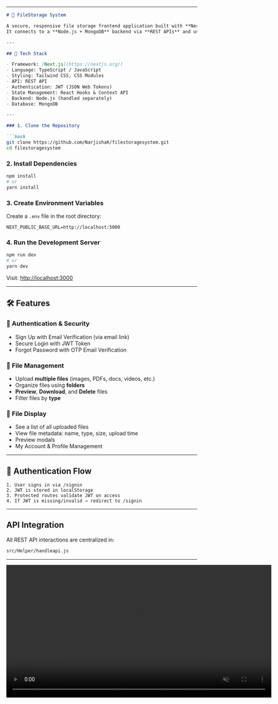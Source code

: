 
---

```markdown
# 📁 FileStorage System

A secure, responsive file storage frontend application built with **Next.js**, **JavaScript/TypeScript**, and **Tailwind CSS**.  
It connects to a **Node.js + MongoDB** backend via **REST APIs** and uses **JWT** for authentication.

---

## 🚀 Tech Stack

- Framework: [Next.js](https://nextjs.org/)
- Language: TypeScript / JavaScript
- Styling: Tailwind CSS, CSS Modules
- API: REST API
- Authentication: JWT (JSON Web Tokens)
- State Management: React Hooks & Context API
- Backend: Node.js (handled separately)
- Database: MongoDB

---

### 1. Clone the Repository

```bash
git clone https://github.com/NarjishaK/filestoragesystem.git
cd filestoragesystem
````

### 2. Install Dependencies

```bash
npm install
# or
yarn install
```

### 3. Create Environment Variables

Create a `.env` file in the root directory:

```env
NEXT_PUBLIC_BASE_URL=http://localhost:5000
```

### 4. Run the Development Server

```bash
npm run dev
# or
yarn dev
```

Visit: [http://localhost:3000](http://localhost:3000)

---

## 🛠 Features

### 🔐 Authentication & Security

* Sign Up with Email Verification (via email link)
* Secure Login with JWT Token
* Forgot Password with OTP Email Verification

### 📁 File Management

* Upload **multiple files** (images, PDFs, docs, videos, etc.)
* Organize files using **folders**
* **Preview**, **Download**, and **Delete** files
* Filter files by **type**

### 📃 File Display

* See a list of all uploaded files
* View file metadata: name, type, size, upload time
* Preview modals
* My Account & Profile Management

---

## 🔐 Authentication Flow

```text
1. User signs in via /signin
2. JWT is stored in localStorage
3. Protected routes validate JWT on access
4. If JWT is missing/invalid → redirect to /signin
```

---

##  API Integration

All REST API interactions are centralized in:

```bash
src/Helper/handleapi.js
```

---
<video src="/Users/narjisha/Desktop/demo" width="700" autoplay loop muted controls></video>
